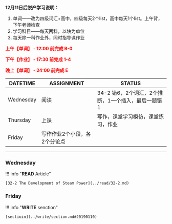 **12月11日后脱产学习说明：**

1. 单词——改为四级词汇+高中，四级每天2个list，高中每天1个list。上午背，下午老师检查
2. 学习科目——每天两科，以块为单位
3. 每天除一科作业外，同时指导课作业

**<font color='red'>上午【单词】 - 12:00 前完成 B-0</font>**

**<font color='red'>下午【作业】 - 17:30 前完成 1-4</font>**

**<font color='red'>晚上【单词】 - 24:00 前完成 E</font>**

DATETIME |  ASSIGNMENT | STATUS
------------ | ------------- | -------------
Wednesday | 阅读 | 34-2 错6，2个词汇，2个推断，1一个插入，最后一题错1
Thursday | 上课 | 写作，课堂学习模仿，课堂练习，作业
Friday | 写作作业2个小段，各2个分论点

----

### Wednesday

!!! info "**READ** Article"
    
    [32-2 The Development of Steam Power](../read/32-2.md)
    
### Friday

!!! info "**WRITE** senction"
    
    [sectioin](../write/section.md#20190110)
    
